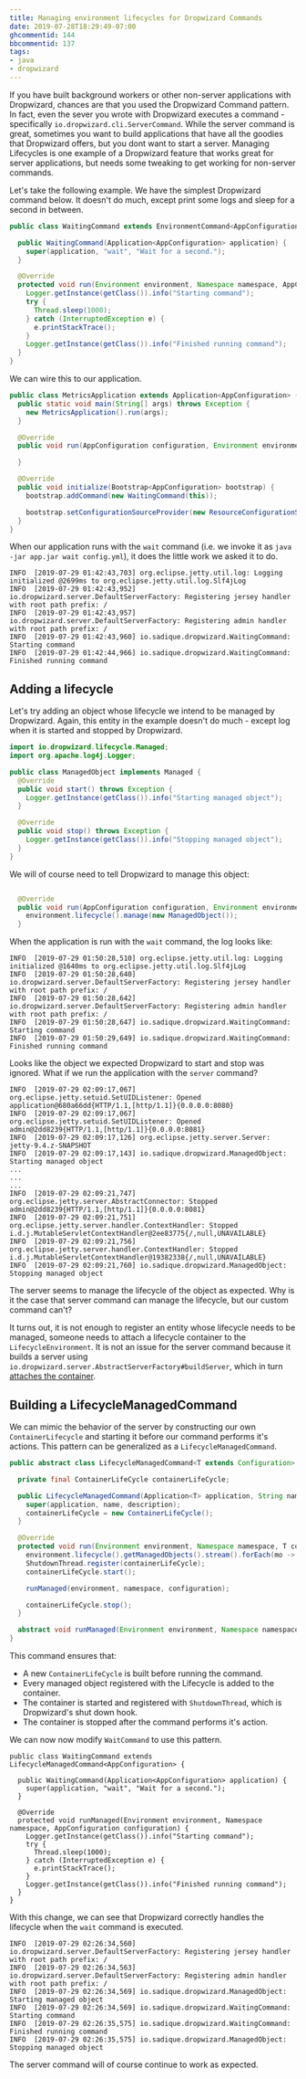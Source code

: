 ```yaml
---
title: Managing environment lifecycles for Dropwizard Commands
date: 2019-07-28T18:29:49-07:00
ghcommentid: 144
bbcommentid: 137
tags:
- java
- dropwizard
---
```

If you have built background workers or other non-server applications with Dropwizard, chances are that you used the Dropwizard Command pattern. In fact, even the sever you wrote with Dropwizard executes a command - specifically `io.dropwizard.cli.ServerCommand`. While the server command is great, sometimes you want to build applications that have all the goodies that Dropwizard offers, but you dont want to start a server. Managing Lifecycles is one example of a Dropwizard feature that works great for server applications, but needs some tweaking to get working for non-server commands.

<!--more-->

Let's take the following example. We have the simplest Dropwizard command below. It doesn't do much, except print some logs and sleep for a second in between.

```java
public class WaitingCommand extends EnvironmentCommand<AppConfiguration> {

  public WaitingCommand(Application<AppConfiguration> application) {
    super(application, "wait", "Wait for a second.");
  }

  @Override
  protected void run(Environment environment, Namespace namespace, AppConfiguration configuration) throws Exception {
    Logger.getInstance(getClass()).info("Starting command");
    try {
      Thread.sleep(1000);
    } catch (InterruptedException e) {
      e.printStackTrace();
    }
    Logger.getInstance(getClass()).info("Finished running command");
  }
}
```

We can wire this to our application.

```java
public class MetricsApplication extends Application<AppConfiguration> {
  public static void main(String[] args) throws Exception {
    new MetricsApplication().run(args);
  }

  @Override
  public void run(AppConfiguration configuration, Environment environment) throws Exception {

  }

  @Override
  public void initialize(Bootstrap<AppConfiguration> bootstrap) {
    bootstrap.addCommand(new WaitingCommand(this));

    bootstrap.setConfigurationSourceProvider(new ResourceConfigurationSourceProvider());
  }
}
```

When our application runs with the `wait` command (i.e. we invoke it as `java -jar app.jar wait config.yml`), it does the little work we asked it to do.

```
INFO  [2019-07-29 01:42:43,703] org.eclipse.jetty.util.log: Logging initialized @2699ms to org.eclipse.jetty.util.log.Slf4jLog
INFO  [2019-07-29 01:42:43,952] io.dropwizard.server.DefaultServerFactory: Registering jersey handler with root path prefix: /
INFO  [2019-07-29 01:42:43,957] io.dropwizard.server.DefaultServerFactory: Registering admin handler with root path prefix: /
INFO  [2019-07-29 01:42:43,960] io.sadique.dropwizard.WaitingCommand: Starting command
INFO  [2019-07-29 01:42:44,966] io.sadique.dropwizard.WaitingCommand: Finished running command
```

## Adding a lifecycle
Let's try adding an object whose lifecycle we intend to be managed by Dropwizard. Again, this entity in the example doesn't do much - except log when it is started and stopped by Dropwizard.

```java
import io.dropwizard.lifecycle.Managed;
import org.apache.log4j.Logger;

public class ManagedObject implements Managed {
  @Override
  public void start() throws Exception {
    Logger.getInstance(getClass()).info("Starting managed object");
  }

  @Override
  public void stop() throws Exception {
    Logger.getInstance(getClass()).info("Stopping managed object");
  }
}
```

We will of course need to tell Dropwizard to manage this object:

```java

  @Override
  public void run(AppConfiguration configuration, Environment environment) throws Exception {
    environment.lifecycle().manage(new ManagedObject());
  }
```

When the application is run with the `wait` command, the log looks like:

```
INFO  [2019-07-29 01:50:28,510] org.eclipse.jetty.util.log: Logging initialized @1640ms to org.eclipse.jetty.util.log.Slf4jLog
INFO  [2019-07-29 01:50:28,640] io.dropwizard.server.DefaultServerFactory: Registering jersey handler with root path prefix: /
INFO  [2019-07-29 01:50:28,642] io.dropwizard.server.DefaultServerFactory: Registering admin handler with root path prefix: /
INFO  [2019-07-29 01:50:28,647] io.sadique.dropwizard.WaitingCommand: Starting command
INFO  [2019-07-29 01:50:29,649] io.sadique.dropwizard.WaitingCommand: Finished running command
```

Looks like the object we expected Dropwizard to start and stop was ignored. What if we run the application with the `server` command?

```
INFO  [2019-07-29 02:09:17,067] org.eclipse.jetty.setuid.SetUIDListener: Opened application@680a66dd{HTTP/1.1,[http/1.1]}{0.0.0.0:8080}
INFO  [2019-07-29 02:09:17,067] org.eclipse.jetty.setuid.SetUIDListener: Opened admin@2dd8239{HTTP/1.1,[http/1.1]}{0.0.0.0:8081}
INFO  [2019-07-29 02:09:17,126] org.eclipse.jetty.server.Server: jetty-9.4.z-SNAPSHOT
INFO  [2019-07-29 02:09:17,143] io.sadique.dropwizard.ManagedObject: Starting managed object
...
...
...
INFO  [2019-07-29 02:09:21,747] org.eclipse.jetty.server.AbstractConnector: Stopped admin@2dd8239{HTTP/1.1,[http/1.1]}{0.0.0.0:8081}
INFO  [2019-07-29 02:09:21,751] org.eclipse.jetty.server.handler.ContextHandler: Stopped i.d.j.MutableServletContextHandler@2ee83775{/,null,UNAVAILABLE}
INFO  [2019-07-29 02:09:21,756] org.eclipse.jetty.server.handler.ContextHandler: Stopped i.d.j.MutableServletContextHandler@19382338{/,null,UNAVAILABLE}
INFO  [2019-07-29 02:09:21,760] io.sadique.dropwizard.ManagedObject: Stopping managed object
```

The server seems to manage the lifecycle of the object as expected. Why is it the case that server command can manage the lifecycle, but our custom command can't?

It turns out, it is not enough to register an entity whose lifecycle needs to be managed, someone needs to attach a lifecycle container to the `LifecycleEnvironment`. It is not an issue for the server command because it builds a server using `io.dropwizard.server.AbstractServerFactory#buildServer`, which in turn [attaches the container](https://github.com/dropwizard/dropwizard/blob/master/dropwizard-core/src/main/java/io/dropwizard/server/AbstractServerFactory.java#L611).

## Building a LifecycleManagedCommand
We can mimic the behavior of the server by constructing our own `ContainerLifecycle` and starting it before our command performs it's actions. This pattern can be generalized as a `LifecycleManagedCommand`.

```java
public abstract class LifecycleManagedCommand<T extends Configuration> extends EnvironmentCommand<T> {

  private final ContainerLifeCycle containerLifeCycle;

  public LifecycleManagedCommand(Application<T> application, String name, String description) {
    super(application, name, description);
    containerLifeCycle = new ContainerLifeCycle();
  }

  @Override
  protected void run(Environment environment, Namespace namespace, T configuration) throws Exception {
    environment.lifecycle().getManagedObjects().stream().forEach(mo -> containerLifeCycle.addBean(mo));
    ShutdownThread.register(containerLifeCycle);
    containerLifeCycle.start();

    runManaged(environment, namespace, configuration);

    containerLifeCycle.stop();
  }

  abstract void runManaged(Environment environment, Namespace namespace, T configuration);
}
```

This command ensures that:

- A new `ContainerLifeCycle` is built before running the command.
- Every managed object registered with the Lifecycle is added to the container.
- The container is started and registered with `ShutdownThread`, which is Dropwizard's shut down hook.
- The container is stopped after the command performs it's action.

We can now now modify `WaitCommand` to use this pattern.

```
public class WaitingCommand extends LifecycleManagedCommand<AppConfiguration> {

  public WaitingCommand(Application<AppConfiguration> application) {
    super(application, "wait", "Wait for a second.");
  }

  @Override
  protected void runManaged(Environment environment, Namespace namespace, AppConfiguration configuration) {
    Logger.getInstance(getClass()).info("Starting command");
    try {
      Thread.sleep(1000);
    } catch (InterruptedException e) {
      e.printStackTrace();
    }
    Logger.getInstance(getClass()).info("Finished running command");
  }
}
```

With this change, we can see that Dropwizard correctly handles the lifecycle when the `wait` command is executed.

```
INFO  [2019-07-29 02:26:34,560] io.dropwizard.server.DefaultServerFactory: Registering jersey handler with root path prefix: /
INFO  [2019-07-29 02:26:34,563] io.dropwizard.server.DefaultServerFactory: Registering admin handler with root path prefix: /
INFO  [2019-07-29 02:26:34,569] io.sadique.dropwizard.ManagedObject: Starting managed object
INFO  [2019-07-29 02:26:34,569] io.sadique.dropwizard.WaitingCommand: Starting command
INFO  [2019-07-29 02:26:35,575] io.sadique.dropwizard.WaitingCommand: Finished running command
INFO  [2019-07-29 02:26:35,575] io.sadique.dropwizard.ManagedObject: Stopping managed object
```

The server command will of course continue to work as expected.

